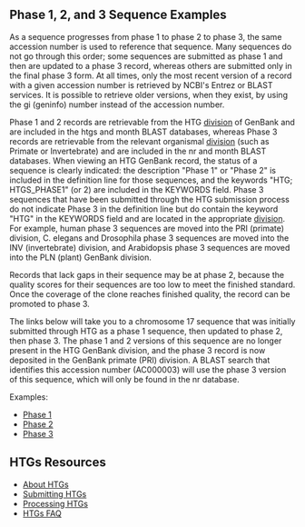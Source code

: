 
## Phase 1, 2, and 3 Sequence Examples

As a sequence progresses from phase 1 to phase 2 to phase 3, the same accession number is used to reference that sequence. Many sequences do not go through this order; some sequences are submitted as phase 1 and then are updated to a phase 3 record, whereas others are submitted only in the final phase 3 form. At all times, only the most recent version of a record with a given accession number is retrieved by NCBI's Entrez or BLAST services. It is possible to retrieve older versions, when they exist, by using the gi (geninfo) number instead of the accession number.

Phase 1 and 2 records are retrievable from the HTG [division](/~/htgs/divisions) of GenBank and are included in the htgs and month BLAST databases, whereas Phase 3 records are retrievable from the relevant organismal [division](/~/htgs/divisions) (such as Primate or Invertebrate) and are included in the nr and month BLAST databases. When viewing an HTG GenBank record, the status of a sequence is clearly indicated: the description "Phase 1" or "Phase 2" is included in the definition line for those sequences, and the keywords "HTG; HTGS_PHASE1" (or 2) are included in the KEYWORDS field. Phase 3 sequences that have been submitted through the HTG submission process do not indicate Phase 3 in the definition line but do contain the keyword "HTG" in the KEYWORDS field and are located in the appropriate [division](/~/htgs/divisions). For example, human phase 3 sequences are moved into the PRI (primate) division, C. elegans and Drosophila phase 3 sequences are moved into the INV (invertebrate) division, and Arabidopsis phase 3 sequences are moved into the PLN (plant) GenBank division.

Records that lack gaps in their sequence may be at phase 2, because the quality scores for their sequences are too low to meet the finished standard. Once the coverage of the clone reaches finished quality, the record can be promoted to phase 3.

The links below will take you to a chromosome 17 sequence that was initially submitted through HTG as a phase 1 sequence, then updated to phase 2, then phase 3\. The phase 1 and 2 versions of this sequence are no longer present in the HTG GenBank division, and the phase 3 record is now deposited in the GenBank primate (PRI) division. A BLAST search that identifies this accession number (AC000003) will use the phase 3 version of this sequence, which will only be found in the nr database.

Examples:

*   [Phase 1](//www.ncbi.nlm.nih.gov/nuccore/1556454)
*   [Phase 2](//www.ncbi.nlm.nih.gov/nuccore/2182283)
*   [Phase 3](//www.ncbi.nlm.nih.gov/nuccore/2204282)





<div id="shared-content-1" nid="1331">

<div class="rightnav">

## HTGs Resources

*   [About HTGs](/~/htgs)
*   [Submitting HTGs](/~/htgs/subinfo)
*   [Processing HTGs](/~/htgs/processing)
*   [](/~/htgs/processing)[HTGs FAQ](/~/htgs/faq)




